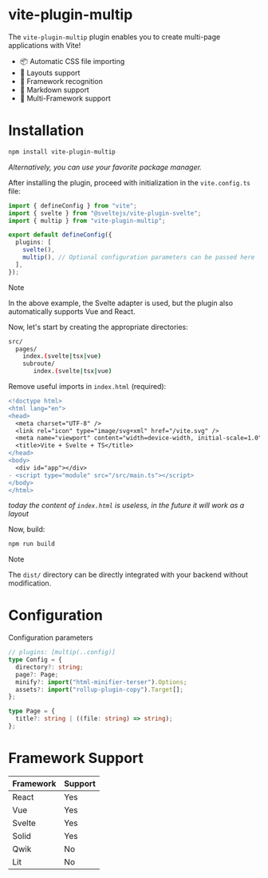 # vite-plugin-multip

The `vite-plugin-multip` plugin enables you to create multi-page applications with Vite!

- 📦 Automatic CSS file importing
- 🧬 Layouts support
- 🔎 Framework recognition
- 📝 Markdown support
- 🥏 Multi-Framework support

# Installation

```bash
npm install vite-plugin-multip
```
*Alternatively, you can use your favorite package manager.*

After installing the plugin, proceed with initialization in the `vite.config.ts` file:

```typescript
import { defineConfig } from "vite";
import { svelte } from "@sveltejs/vite-plugin-svelte";
import { multip } from "vite-plugin-multip";

export default defineConfig({
  plugins: [
    svelte(),
    multip(), // Optional configuration parameters can be passed here
  ],
});
```
> [!NOTE] 
> In the above example, the Svelte adapter is used, but the plugin also automatically supports Vue and React.

Now, let's start by creating the appropriate directories:

```bash
src/
  pages/
    index.(svelte|tsx|vue)
    subroute/
       index.(svelte|tsx|vue)
```

Remove useful imports in `index.html` (required):

```diff
<!doctype html>
<html lang="en">
<head>
  <meta charset="UTF-8" />
  <link rel="icon" type="image/svg+xml" href="/vite.svg" />
  <meta name="viewport" content="width=device-width, initial-scale=1.0" />
  <title>Vite + Svelte + TS</title>
</head>
<body>
  <div id="app"></div>
- <script type="module" src="/src/main.ts"></script>
</body>
</html>
```
*today the content of `index.html` is useless, in the future it will work as a layout*

Now, build:

```bash
npm run build
```

> [!NOTE]
> The `dist/` directory can be directly integrated with your backend without modification.

# Configuration
Configuration parameters

```ts
// plugins: [multip(..config)]
type Config = {
  directory?: string;
  page?: Page;
  minify?: import("html-minifier-terser").Options;
  assets?: import("rollup-plugin-copy").Target[];
};

type Page = {
  title?: string | ((file: string) => string);
};
```

# Framework Support

| Framework | Support |
| --------- | ------- |
| React     | Yes     |
| Vue       | Yes     |
| Svelte    | Yes     |
| Solid     | Yes     |
| Qwik      | No      |
| Lit       | No      |
